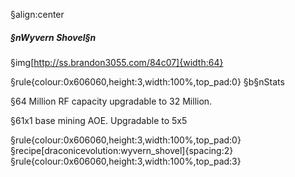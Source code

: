 §align:center
##### §nWyvern Shovel§n

§img[http://ss.brandon3055.com/84c07]{width:64}

§rule{colour:0x606060,height:3,width:100%,top_pad:0}
§b§nStats

§64 Million RF capacity upgradable to 32 Million.

§61x1 base mining AOE. Upgradable to 5x5

§rule{colour:0x606060,height:3,width:100%,top_pad:0}
§recipe[draconicevolution:wyvern_shovel]{spacing:2}
§rule{colour:0x606060,height:3,width:100%,top_pad:3}